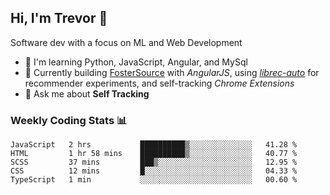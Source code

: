## Hi, I'm Trevor 👋

Software dev with a focus on ML and Web Development

- 🌱 I'm learning Python, JavaScript, Angular, and MySql
- 🔧 Currently building [FosterSource](https://github.com/blueprintboulder/f21s22-foster-source.git) with _AngularJS_, using [_librec-auto_](https://github.com/that-recsys-lab/librec-auto.git) for recommender experiments, and self-tracking _Chrome Extensions_
- 💬 Ask me about **Self Tracking**

### Weekly Coding Stats 📊
<!--START_SECTION:waka-->
```text
JavaScript   2 hrs           ██████████▒░░░░░░░░░░░░░░   41.28 % 
HTML         1 hr 58 mins    ██████████▒░░░░░░░░░░░░░░   40.77 % 
SCSS         37 mins         ███▒░░░░░░░░░░░░░░░░░░░░░   12.95 % 
CSS          12 mins         █░░░░░░░░░░░░░░░░░░░░░░░░   04.33 % 
TypeScript   1 min           ░░░░░░░░░░░░░░░░░░░░░░░░░   00.60 % 
```
<!--END_SECTION:waka-->

<!-- ### 🔧 Tools I Love

<p>
  <img height="20" alt="Python" src="https://img.shields.io/badge/python-%2314354C.svg?&style=for-the-badge&logo=python&logoColor=white"/>
  <img height="20" alt="JavaScript" src="https://img.shields.io/badge/javascript%20-%23323330.svg?&style=for-the-badge&logo=javascript&logoColor=%23F7DF1E"/>
</p> -->



<!--

Here are some ideas to get you started:

- 🔭 I’m currently working on (way to add branches committed on)
- 🌱 I’m currently learning Web Frameworks and Machine Learning! (Lisp, JS (react & angular), Python, and __)
- 💬 Ask me about ...
- 📫 How to reach me: 
- 😄 Pronouns: He/Him/His
- ⚡ Fun fact: ...

that-recsys-lab
-->
